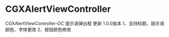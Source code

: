 # CGXAlertViewController
CGXAlertVIewController-OC 提示语弹出框
更新 1.0.0版本
   1、支持标题、提示语颜色、字体更改
   2、按钮颜色修改
